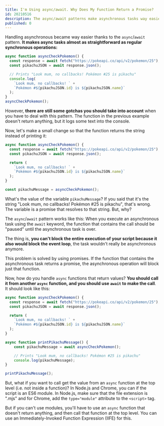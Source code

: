 ```yaml
---
title: I'm Using async/await. Why Does My Function Return a Promise?
id: 20210516
description: The async/await patterns make asynchronous tasks way easier, but it has some gotchas. How to solve them?
published: 0
---
```

Handling asynchronous became way easier thanks to the `async`/`await` pattern. **It makes async tasks almost as straightforward as regular synchronous operations:**

```javascript
async function asyncCheckPokemon() {
  const response = await fetch("https://pokeapi.co/api/v2/pokemon/25");
  const pikachuJSON = await response.json();

  // Prints "Look mum, no callbacks! Pokémon #25 is pikachu"
  console.log(
    `Look mum, no callbacks! ` +
    `Pokémon #${pikachuJSON.id} is ${pikachuJSON.name}`
  );
}
asyncCheckPokemon();
```

However, **there are still some gotchas you should take into account** when you have to deal with this pattern. The function in the previous example doesn't return anything, but it logs some text into the console. 

Now, let's make a small change so that the function returns the string instead of printing it:
```javascript
async function asyncCheckPokemon() {
  const response = await fetch("https://pokeapi.co/api/v2/pokemon/25");
  const pikachuJSON = await response.json();

  return (
    `Look mum, no callbacks! ` +
    `Pokémon #${pikachuJSON.id} is ${pikachuJSON.name}`
  );
}

const pikachuMessage = asyncCheckPokemon();
```

What's the value of the variable `pikachuMessage`? If you said that it's the string "Look mum, no callbacks! Pokémon #25 is pikachu", that's wrong. The variable is a promise that resolves to that string. But, why?

The `async`/`await` pattern works like this: When you execute an asynchronous task using the `await` keyword, the function that contains the call should be "paused" until the asynchronous task is over.

The thing is, **you can't block the entire execution of your script because it also would block the event loop**, the task wouldn't really be asynchronous anymore.

This problem is solved by using promises. If the function that contains the asynchronous task returns a promise, the asynchronous operation will block just that function.

Now, how do you handle `async` functions that return values? **You should call it from another `async` function, and you should use `await` to make the call**. It should look like this:

```javascript
async function asyncCheckPokemon() {
  const response = await fetch("https://pokeapi.co/api/v2/pokemon/25");
  const pikachuJSON = await response.json();

  return (
    `Look mum, no callbacks! ` +
    `Pokémon #${pikachuJSON.id} is ${pikachuJSON.name}`
  );
}

async function printPikachuMessage() {
    const pikachuMessage = await asyncCheckPokemon();

    // Prints "Look mum, no callbacks! Pokémon #25 is pikachu"
    console.log(pikachuMessage);
}

printPikachuMessage();
```

But, what if you want to call get the value from an `async` function at the top level (i.e. not inside a function)? In Node.js and Chrome, you can if the script is an ES6 module. In Node.js, make sure that the file extension is ".mjs" and for Chrome, add the `type="module"` attribute to the `<script>` tag.

But if you can't use modules, you'll have to use an `async` function that doesn't return anything, and then call that function at the top level. You can use an Immediately-Invoked Function Expression (IIFE) for this.